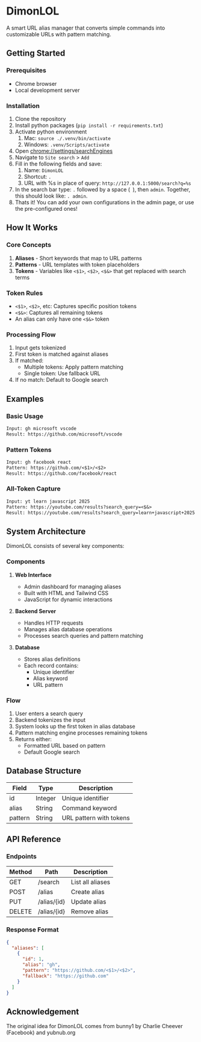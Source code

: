 # DimonLOL

A smart URL alias manager that converts simple commands into customizable URLs with pattern matching.

## Getting Started

### Prerequisites

- Chrome browser
- Local development server

### Installation

1. Clone the repository
2. Install python packages (`pip install -r requirements.txt`)
3. Activate python environment
   1. Mac: `source ./.venv/bin/activate`
   2. Windows: `.venv/Scripts/activate`
4. Open [chrome://settings/searchEngines](chrome://settings/searchEngines)
5. Navigate to `Site search` > `Add`
6. Fill in the following fields and save:
   1. Name: `DimonLOL`
   2. Shortcut: `.`
   3. URL with %s in place of query: `http://127.0.0.1:5000/search?q=%s`
7. In the search bar type: `.` followed by a space (` `), then `admin`. Together, this should look like: `. admin`.
8. Thats it! You can add your own configurations in the admin page, or use the pre-configured ones!  

## How It Works

### Core Concepts

1. **Aliases** - Short keywords that map to URL patterns
2. **Patterns** - URL templates with token placeholders
3. **Tokens** - Variables like `<$1>`, `<$2>`, `<$&>` that get replaced with search terms

### Token Rules

- `<$1>`, `<$2>`, etc: Captures specific position tokens
- `<$&>`: Captures all remaining tokens
- An alias can only have one `<$&>` token

### Processing Flow

1. Input gets tokenized
2. First token is matched against aliases
3. If matched:
   - Multiple tokens: Apply pattern matching
   - Single token: Use fallback URL
4. If no match: Default to Google search

## Examples

### Basic Usage

```txt
Input: gh microsoft vscode
Result: https://github.com/microsoft/vscode
```

### Pattern Tokens

```txt
Input: gh facebook react
Pattern: https://github.com/<$1>/<$2>
Result: https://github.com/facebook/react
```

### All-Token Capture

```txt
Input: yt learn javascript 2025
Pattern: https://youtube.com/results?search_query=<$&>
Result: https://youtube.com/results?search_query=learn+javascript+2025
```

## System Architecture

DimonLOL consists of several key components:

### Components

1. **Web Interface**
   - Admin dashboard for managing aliases
   - Built with HTML and Tailwind CSS
   - JavaScript for dynamic interactions

2. **Backend Server**
   - Handles HTTP requests
   - Manages alias database operations
   - Processes search queries and pattern matching

3. **Database**
   - Stores alias definitions
   - Each record contains:
     - Unique identifier
     - Alias keyword
     - URL pattern

### Flow

1. User enters a search query
2. Backend tokenizes the input
3. System looks up the first token in alias database
4. Pattern matching engine processes remaining tokens
5. Returns either:
   - Formatted URL based on pattern
   - Default Google search

## Database Structure

| Field | Type | Description |
|-------|------|-------------|
| id | Integer | Unique identifier |
| alias | String | Command keyword |
| pattern | String | URL pattern with tokens |

## API Reference

### Endpoints

| Method | Path | Description |
|--------|------|-------------|
| GET | /search | List all aliases |
| POST | /alias | Create alias |
| PUT | /alias/{id} | Update alias |
| DELETE | /alias/{id} | Remove alias |

### Response Format

```json
{
  "aliases": [
    {
      "id": 1,
      "alias": "gh",
      "pattern": "https://github.com/<$1>/<$2>",
      "fallback": "https://github.com"
    }
  ]
}
```

## Acknowledgement

The original idea for DimonLOL comes from bunny1 by Charlie Cheever (Facebook) and yubnub.org
